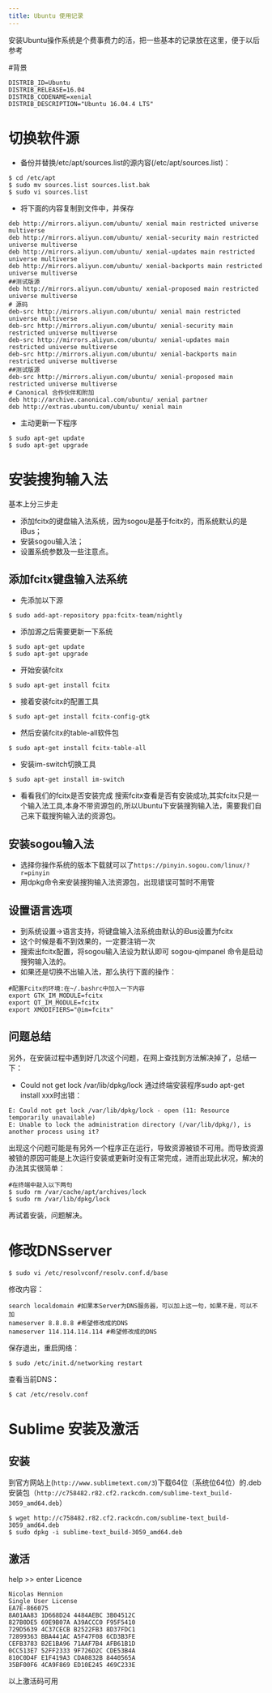 ```yaml
---
title: Ubuntu 使用记录
---
```



安装Ubuntu操作系统是个费事费力的活，把一些基本的记录放在这里，便于以后参考


#背景
```
DISTRIB_ID=Ubuntu
DISTRIB_RELEASE=16.04
DISTRIB_CODENAME=xenial
DISTRIB_DESCRIPTION="Ubuntu 16.04.4 LTS"
```

# 切换软件源
-  备份并替换/etc/apt/sources.list的源内容(/etc/apt/sources.list)：
```
$ cd /etc/apt
$ sudo mv sources.list sources.list.bak
$ sudo vi sources.list
```
 - 将下面的内容复制到文件中，并保存
```
deb http://mirrors.aliyun.com/ubuntu/ xenial main restricted universe multiverse
deb http://mirrors.aliyun.com/ubuntu/ xenial-security main restricted universe multiverse
deb http://mirrors.aliyun.com/ubuntu/ xenial-updates main restricted universe multiverse
deb http://mirrors.aliyun.com/ubuntu/ xenial-backports main restricted universe multiverse
##测试版源
deb http://mirrors.aliyun.com/ubuntu/ xenial-proposed main restricted universe multiverse
# 源码
deb-src http://mirrors.aliyun.com/ubuntu/ xenial main restricted universe multiverse
deb-src http://mirrors.aliyun.com/ubuntu/ xenial-security main restricted universe multiverse
deb-src http://mirrors.aliyun.com/ubuntu/ xenial-updates main restricted universe multiverse
deb-src http://mirrors.aliyun.com/ubuntu/ xenial-backports main restricted universe multiverse
##测试版源
deb-src http://mirrors.aliyun.com/ubuntu/ xenial-proposed main restricted universe multiverse
# Canonical 合作伙伴和附加
deb http://archive.canonical.com/ubuntu/ xenial partner
deb http://extras.ubuntu.com/ubuntu/ xenial main
```
- 主动更新一下程序
```
$ sudo apt-get update
$ sudo apt-get upgrade
```

# 安装搜狗输入法
 
基本上分三步走
- 添加fcitx的键盘输入法系统，因为sogou是基于fcitx的，而系统默认的是iBus；
- 安装sogou输入法；
- 设置系统参数及一些注意点。
 
## 添加fcitx键盘输入法系统
- 先添加以下源
```
$ sudo add-apt-repository ppa:fcitx-team/nightly
```
- 添加源之后需要更新一下系统
```
$ sudo apt-get update
$ sudo apt-get upgrade
```
- 开始安装fcitx
```
$ sudo apt-get install fcitx
```
- 接着安装fcitx的配置工具
```
$ sudo apt-get install fcitx-config-gtk
```
- 然后安装fcitx的table-all软件包
```
$ sudo apt-get install fcitx-table-all
```
- 安装im-switch切换工具
```
$ sudo apt-get install im-switch
```
- 看看我们的fcitx是否安装完成
搜索fcitx查看是否有安装成功,其实fcitx只是一个输入法工具,本身不带资源包的,所以Ubuntu下安装搜狗输入法，需要我们自己来下载搜狗输入法的资源包。
 
## 安装sogou输入法
- 选择你操作系统的版本下载就可以了`https://pinyin.sogou.com/linux/?r=pinyin`
- 用dpkg命令来安装搜狗输入法资源包，出现错误可暂时不用管

## 设置语言选项
- 到系统设置->语言支持，将键盘输入法系统由默认的iBus设置为fcitx
- 这个时候是看不到效果的，一定要注销一次
- 搜索出fcitx配置，将sogou输入法设为默认即可
sogou-qimpanel 命令是启动搜狗输入法的。
- 如果还是切换不出输入法，那么执行下面的操作：
```
#配置Fcitx的环境:在~/.bashrc中加入一下内容
export GTK_IM_MODULE=fcitx 
export QT_IM_MODULE=fcitx 
export XMODIFIERS="@im=fcitx" 
```
## 问题总结
另外，在安装过程中遇到好几次这个问题，在网上查找到方法解决掉了，总结一下：

- Could not get lock /var/lib/dpkg/lock
	通过终端安装程序sudo apt-get install xxx时出错：
```
E: Could not get lock /var/lib/dpkg/lock - open (11: Resource temporarily unavailable)
E: Unable to lock the administration directory (/var/lib/dpkg/), is another process using it?
```
出现这个问题可能是有另外一个程序正在运行，导致资源被锁不可用。而导致资源被锁的原因可能是上次运行安装或更新时没有正常完成，进而出现此状况，解决的办法其实很简单：
```
#在终端中敲入以下两句
$ sudo rm /var/cache/apt/archives/lock
$ sudo rm /var/lib/dpkg/lock
```
再试着安装，问题解决。


# 修改DNSserver
```
$ sudo vi /etc/resolvconf/resolv.conf.d/base
```
修改内容：
```
search localdomain #如果本Server为DNS服务器，可以加上这一句，如果不是，可以不加
nameserver 8.8.8.8 #希望修改成的DNS
nameserver 114.114.114.114 #希望修改成的DNS
```
保存退出，重启网络：
```
$ sudo /etc/init.d/networking restart
```
查看当前DNS：
```
$ cat /etc/resolv.conf
```

# Sublime 安装及激活

## 安装
 
 到官方网站上(`http://www.sublimetext.com/3`)下载64位（系统位64位）的.deb安装包（`http://c758482.r82.cf2.rackcdn.com/sublime-text_build-3059_amd64.deb`）
 
```
$ wget http://c758482.r82.cf2.rackcdn.com/sublime-text_build-3059_amd64.deb
$ sudo dpkg -i sublime-text_build-3059_amd64.deb
```

## 激活

help >>  enter Licence
```
Nicolas Hennion
Single User License
EA7E-866075
8A01AA83 1D668D24 4484AEBC 3B04512C
827B0DE5 69E9B07A A39ACCC0 F95F5410
729D5639 4C37CECB B2522FB3 8D37FDC1
72899363 BBA441AC A5F47F08 6CD3B3FE
CEFB3783 B2E1BA96 71AAF7B4 AFB61B1D
0CC513E7 52FF2333 9F726D2C CDE53B4A
810C0D4F E1F419A3 CDA0832B 8440565A
35BF00F6 4CA9F869 ED10E245 469C233E
```
以上激活码可用
